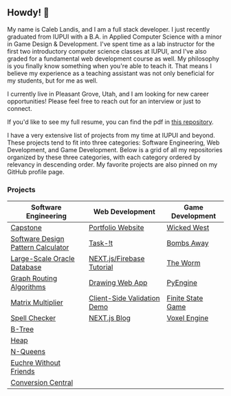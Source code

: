 ## Howdy! 👋
My name is Caleb Landis, and I am a full stack developer. I just recently graduated from IUPUI with a B.A. in Applied Computer Science with a minor in Game Design & Development. I've spent time as a lab instructor for the first two introductory computer science classes at IUPUI, and I've also graded for a fundamental web development course as well. My philosophy is you finally know something when you're able to teach it. That means I believe my experience as a teaching assistant was not only beneficial for my students, but for me as well.

I currently live in Pleasant Grove, Utah, and I am looking for new career opportunities! Please feel free to reach out for an interview or just to connect.

If you'd like to see my full resume, you can find the pdf in [this repository](./CalebLandisResume.pdf).

I have a very extensive list of projects from my time at IUPUI and beyond. These projects tend to fit into three categories: Software Engineering, Web Development, and Game Development. Below is a grid of all my repositories organized by these three categories, with each category ordered by relevancy in descending order. My favorite projects are also pinned on my GitHub profile page.

### Projects
| Software Engineering |  Web Development |  Game Development |
| ------ | ------ | ------ |
| [Capstone](https://github.com/caleb765landis/Capstone) | [Portfolio Website](https://portfolio-caleb765landis.vercel.app/) | [Wicked West](https://github.com/caleb765landis/Wicked-West) |
| [Software Design Pattern Calculator](https://github.com/caleb765landis/Software-Design-Pattern-Calculator) | [Task-!t](https://github.com/caleb765landis/Task-It) | [Bombs Away](https://github.com/caleb765landis/Bombs-Away) |
| [Large-Scale Oracle Database](https://github.com/caleb765landis/Large-Scale-Database) | [NEXT.js/Firebase Tutorial](https://github.com/caleb765landis/next-firebase-tutorial) | [The Worm](https://github.com/caleb765landis/The-Worm) |
| [Graph Routing Algorithms](https://github.com/caleb765landis/Graph-Routing-Algorithms) | [Drawing Web App](https://github.com/caleb765landis/Drawing-Web-App) | [PyEngine](https://github.com/caleb765landis/PyEngine) |
| [Matrix Multiplier](https://github.com/caleb765landis/Matrix-Multiplier) | [Client-Side Validation Demo](https://github.com/caleb765landis/Client-Side-Validation-Demo) | [Finite State Game](https://github.com/caleb765landis/Finite-State-Game) |
| [Spell Checker](https://github.com/caleb765landis/Spell-Checker) | [NEXT.js Blog](https://github.com/caleb765landis/nextjs-blog) | [Voxel Engine](https://github.com/caleb765landis/Voxel-Engine) |
| [B-Tree](https://github.com/caleb765landis/B-Tree) | | |
| [Heap](https://github.com/caleb765landis/Heap) | | |
| [N-Queens](https://github.com/caleb765landis/N-Queens) | | |
| [Euchre Without Friends](https://github.com/caleb765landis/Euchre-Without-Friends) | | |
| [Conversion Central](https://github.com/caleb765landis/Conversion-Central) | | |

<!--
**caleb765landis/caleb765landis** is a ✨ _special_ ✨ repository because its `README.md` (this file) appears on your GitHub profile.

Here are some ideas to get you started:

- 🔭 I’m currently working on ...
- 🌱 I’m currently learning ...
- 👯 I’m looking to collaborate on ...
- 🤔 I’m looking for help with ...
- 💬 Ask me about ...
- 📫 How to reach me: ...
- 😄 Pronouns: ...
- ⚡ Fun fact: ...
-->
